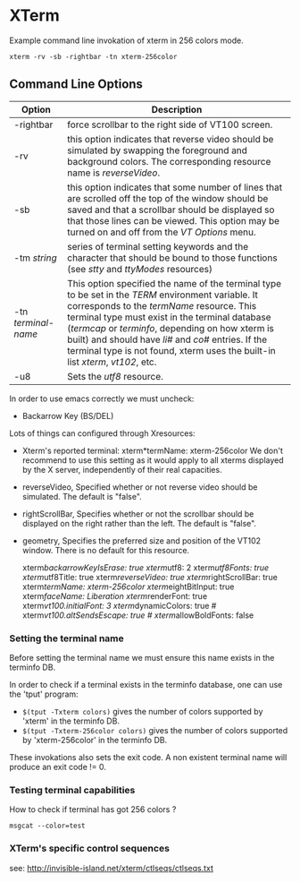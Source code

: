 # XTerm

Example command line invokation of xterm in 256 colors mode.

    xterm -rv -sb -rightbar -tn xterm-256color

## Command Line Options


| Option | Description                                           |
| ---  | ---                                                 |
| \-rightbar | force scrollbar to the right side of VT100 screen. |
| \-rv       | this option indicates that reverse video should be simulated by swapping the foreground and background colors. The corresponding resource name is _reverseVideo_. |
| \-sb       | this option indicates that some number of lines that are scrolled off the top of the window should be saved and that a scrollbar should be displayed so that those lines can be viewed. This option may be turned on and off from the _VT Options_ menu.|
| \-tm _string_ | series of terminal setting keywords and the character that should be bound to those functions (see _stty_ and _ttyModes_ resources) |
| \-tn _terminal-name_ | This option specified the name of the terminal type to be set in the *TERM* environment variable. It corresponds to the _termName_ resource. This terminal type must exist in the terminal database (_termcap_ or _terminfo_, depending on how xterm is built) and should have _li#_ and _co#_ entries. If the terminal type is not found, xterm uses the built-in list _xterm_, _vt102_, etc. |
| \-u8       | Sets the _utf8_ resource. |


In order to use emacs correctly we must uncheck:

- Backarrow Key (BS/DEL)

Lots of things can configured through Xresources:

- Xterm's reported terminal: xterm*termName: xterm-256color  We don't recommend to use this setting as it would apply to all xterms displayed by the X server, independently of their real capacities.
- reverseVideo, Specified whether or not reverse video should be simulated. The default is "false".
- rightScrollBar, Specifies whether or not the scrollbar should be displayed on the right rather than the left. The default is "false".
- geometry, Specifies the preferred size and position of the VT102 window. There is no default for this resource.


     xterm*backarrowKeyIsErase: true
     xterm*utf8: 2
     xterm*utf8Fonts: true
     xterm*utf8Title: true
     xterm*reverseVideo: true
     xterm*rightScrollBar: true
     xterm*termName: xterm-256color
     xterm*eightBitInput: true
     xterm*faceName: Liberation
     xterm*renderFont: true
     xterm*vt100.initialFont: 3
     xterm*dynamicColors: true
     \# xterm*vt100.altSendsEscape: true
     \# xterm*allowBoldFonts: false


### Setting the terminal name

Before setting the terminal name we must ensure this name exists in the
terminfo DB.

In order to check if a terminal exists in the terminfo database, one can use
the 'tput' program:

- `$(tput -Txterm colors)` gives the number of colors supported by 'xterm' in the
  terminfo DB.
- `$(tput -Txterm-256color colors)` gives the number of colors supported by
  'xterm-256color' in the terminfo DB.

These invokations also sets the exit code. A non existent terminal name will
produce an exit code != 0.

### Testing terminal capabilities

How to check if terminal has got 256 colors ?

    msgcat --color=test


### XTerm's specific control sequences

see: http://invisible-island.net/xterm/ctlseqs/ctlseqs.txt


